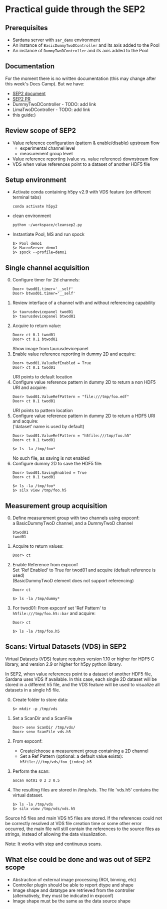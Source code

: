 # Practical guide through the SEP2

## Prerequisites

* Sardana server with `sar_demo` environment
* An instance of `BasicDummyTwoDController` and its axis added to the Pool
* An instance of `DummyTwoDController` and its axis added to the Pool

## Documentation

For the moment there is no written documentation (this may change after this week's Docs Camp). But we have:

* [SEP2 document](https://github.com/reszelaz/sardana/blob/sep2/doc/source/sep/SEP2.md)
* [SEP2 PR](https://github.com/sardana-org/sardana/pull/775)
* DummyTwoDController - TODO: add link
* LimaTwoDController - TODO: add link
* this guide:)

## Review scope of SEP2

* Value reference configuration (pattern & enable/disable) upstream flow
    * experimental channel level
    * measurement group level
* Value reference reporting (value vs. value reference) downstream flow
* VDS when value references point to a dataset of another HDF5 file

## Setup environment
* Activate conda containing h5py v2.9 with VDS feature (on different terminal tabs)
    ```
    conda activate h5py2
    ```
* clean environment
    ```
    python ~/workspace/cleansep2.py
    ```
* Instantiate Pool, MS and run spock
   ```
   $> Pool demo1
   $> MacroServer demo1
   $> spock --profile=demo1
   ```

## Single channel acquisition

0. Configure timer for 2d channels:
   ```
   Door> twod01.timer='__self'
   Door> btwod01.timer='__self'
   ```
1. Review interface of a channel with and without referencing capability
   ```
   $> taurusdevicepanel twod01 
   $> taurusdevicepanel btwod01
   ```
2. Acquire to return value:
   ```
   Door> ct 0.1 twod01
   Door> ct 0.1 btwod01
   ```
   Show image from taurusdevicepanel
3. Enable value reference reporting in dummy 2D and acquire:
   ```
   Door> twod01.ValueRefEnabled = True
   Door> ct 0.1 twod01
   ```
   URI points to default location
4. Configure value reference pattern in dummy 2D to return a non HDF5 URI and acquire:
   ```
   Door> twod01.ValueRefPattern = "file:///tmp/foo.edf"
   Door> ct 0.1 twod01
   ```
   URI points to pattern location
5. Configure value reference pattern in dummy 2D to return a HDF5 URI and acquire:  
  ('dataset' name is used by default)
   ```
   Door> twod01.ValueRefPattern = "h5file:///tmp/foo.h5"
   Door> ct 0.1 twod01
   ```
   ```
   $> ls -la /tmp/foo*
   ```
   No such file, as saving is not enabled
6. Configure dummy 2D to save the HDF5 file:  
   ```
   Door> twod01.SavingEnabled = True
   Door> ct 0.1 twod01
   ```
   ```
   $> ls -la /tmp/foo*
   $> silx view /tmp/foo.h5
   ```
 
 
## Measurement group acquisition

0. Define measurement group with two channels using expconf:  
   a BasicDummyTwoD channel, and a DummyTwoD channel 
   ```
   btwod01
   twod01
   ```
1. Acquire to return values:
   ```
   Door> ct
   ```
2. Enable Reference from expconf  
   Set 'Ref Enabled' to True for twod01 and acquire (default reference is used)  
   (BasicDummyTwoD element does not support referencing)
   ```
   Door> ct
   ```
   ```
   $> ls -la /tmp/dummy*
   ```
3. For twod01: From expconf set 'Ref Pattern' to ```h5file:///tmp/foo.h5::bar``` and acquire:
   ```
   Door> ct
   ```
   ```
   $> ls -la /tmp/foo.h5
   ```
   

## Scans: Virtual Datasets (VDS) in SEP2

Virtual Datasets (VDS) feature requires version 1.10 or higher for HDF5 C library, and version 2.9 or higher for h5py python library.


In SEP2, when value references point to a dataset of another HDF5 file, Sardana uses VDS if available. In this case, each single 2D dataset will be stored in a different h5 file, and the VDS feature will be used to visualize all datasets in a single h5 file.


0. Create folder to store data:
   ```
   $> mkdir -p /tmp/vds
   ```

1. Set a ScanDir and a ScanFile
   ```
   Door> senv ScanDir /tmp/vds/
   Door> senv ScanFile vds.h5  
   ```
   
2. From expconf: 
   - Create/choose a measurement group containing a 2D channel
   - Set a Ref Pattern (optional: a default value exists):  
   ```h5file:///tmp/vds/foo_{index}.h5```

3. Perform the scan:
   ```
   ascan mot01 0 2 3 0.5
   ```
4. The resulting files are stored in /tmp/vds. The file 'vds.h5' contains the virtual dataset.
   ```
   $> ls -la /tmp/vds  
   $> silx view /tmp/vds/vds.h5
   ```

Source h5 files and main VDS h5 files are stored. If the references could not be correctly resolved at VDS file creation time or some other error occurred, the main file will still contain the references to the source files as strings, instead of allowing the data visualization.

Note: It works with step and continuous scans.

## What else could be done and was out of SEP2 scope

* Abstraction of external image processing (ROI, binning, etc)
* Controller plugin should be able to report dtype and shape
* Image shape and datatype are retrieved from the controller (alternatively, they must be indicated in expconf)
* Image shape must be the same as the data source shape 
